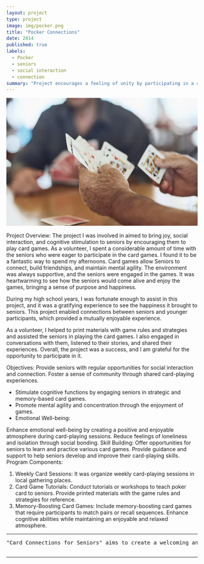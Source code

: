 ```yaml
---
layout: project
type: project
image: img/pocker.png
title: "Pocker Connections"
date: 2014
published: true
labels:
  - Pocker
  - seniors
  - social interaction
  - connection
summary: "Project encourages a feeling of unity by participating in a communal card game."
---
```


<img class="img-fluid" src="../img/pocker.png">  

Project Overview:
The project I was involved in aimed to bring joy, social interaction, and cognitive stimulation to seniors by encouraging them to play card games. As a volunteer, I spent a considerable amount of time with the seniors who were eager to participate in the card games. I found it to be a fantastic way to spend my afternoons. Card games allow Seniors to connect, build friendships, and maintain mental agility. The environment was always supportive, and the seniors were engaged in the games. It was heartwarming to see how the seniors would come alive and enjoy the games, bringing a sense of purpose and happiness.

During my high school years, I was fortunate enough to assist in this project, and it was a gratifying experience to see the happiness it brought to seniors. This project enabled connections between seniors and younger participants, which provided a mutually enjoyable experience. 

As a volunteer, I helped to print materials with game rules and strategies and assisted the seniors in playing the card games. I also engaged in conversations with them, listened to their stories, and shared their experiences. Overall, the project was a success, and I am grateful for the opportunity to participate in it.

Objectives:
Provide seniors with regular opportunities for social interaction and connection.
Foster a sense of community through shared card-playing experiences.
-	Stimulate cognitive functions by engaging seniors in strategic and memory-based card games.
-	Promote mental agility and concentration through the enjoyment of games.
-	Emotional Well-being:

Enhance emotional well-being by creating a positive and enjoyable atmosphere during card-playing sessions.
Reduce feelings of loneliness and isolation through social bonding.
Skill Building:
Offer opportunities for seniors to learn and practice various card games.
Provide guidance and support to help seniors develop and improve their card-playing skills.
Program Components:
1. Weekly Card Sessions:
It was organize weekly card-playing sessions in local gathering places.
2. Card Game Tutorials:
Conduct tutorials or workshops to teach poker card to seniors.
Provide printed materials with the game rules and strategies for reference.
6. Memory-Boosting Card Games:
Include memory-boosting card games that require participants to match pairs or recall sequences.
Enhance cognitive abilities while maintaining an enjoyable and relaxed atmosphere.




<hr>

<pre>
"Card Connections for Seniors" aims to create a welcoming and enjoyable space where seniors can connect, have fun, and keep their minds active through the timeless enjoyment of playing cards.

</pre>

<hr>

